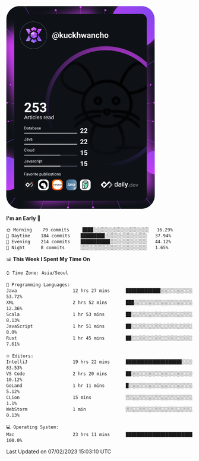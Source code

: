 <a href="https://app.daily.dev/kuckhwancho"><img src="https://github.com/kuckjwi0928/kuckjwi0928/blob/master/devcard.svg" width="400" alt="Kuckjwi Devcard"/></a>

<!--START_SECTION:waka-->
**I'm an Early 🐤** 

```text
🌞 Morning    79 commits     ████░░░░░░░░░░░░░░░░░░░░░   16.29% 
🌆 Daytime    184 commits    █████████░░░░░░░░░░░░░░░░   37.94% 
🌃 Evening    214 commits    ███████████░░░░░░░░░░░░░░   44.12% 
🌙 Night      8 commits      ░░░░░░░░░░░░░░░░░░░░░░░░░   1.65%

```


📊 **This Week I Spent My Time On** 

```text
⌚︎ Time Zone: Asia/Seoul

💬 Programming Languages: 
Java                     12 hrs 27 mins      █████████████░░░░░░░░░░░░   53.72% 
XML                      2 hrs 52 mins       ███░░░░░░░░░░░░░░░░░░░░░░   12.36% 
Scala                    1 hr 53 mins        ██░░░░░░░░░░░░░░░░░░░░░░░   8.13% 
JavaScript               1 hr 51 mins        ██░░░░░░░░░░░░░░░░░░░░░░░   8.0% 
Rust                     1 hr 45 mins        ██░░░░░░░░░░░░░░░░░░░░░░░   7.61%

🔥 Editors: 
IntelliJ                 19 hrs 22 mins      █████████████████████░░░░   83.53% 
VS Code                  2 hrs 20 mins       ██░░░░░░░░░░░░░░░░░░░░░░░   10.12% 
GoLand                   1 hr 11 mins        █░░░░░░░░░░░░░░░░░░░░░░░░   5.12% 
CLion                    15 mins             ░░░░░░░░░░░░░░░░░░░░░░░░░   1.1% 
WebStorm                 1 min               ░░░░░░░░░░░░░░░░░░░░░░░░░   0.13%

💻 Operating System: 
Mac                      23 hrs 11 mins      █████████████████████████   100.0%

```


 Last Updated on 07/02/2023 15:03:10 UTC
<!--END_SECTION:waka-->
